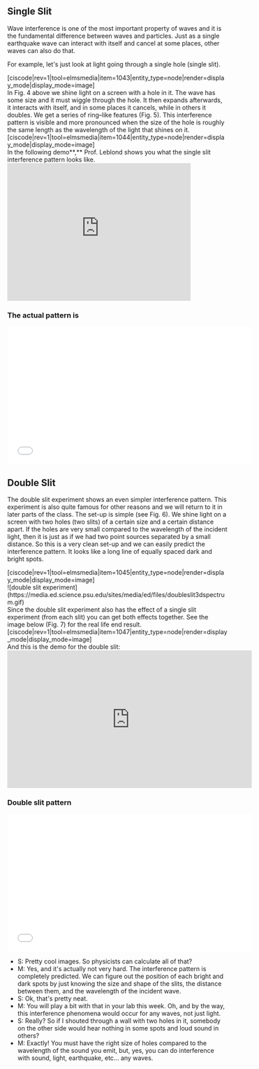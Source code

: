 Single Slit
-----------

Wave interference is one of the most important property of waves and it is the fundamental difference between waves and particles. Just as a single earthquake wave can interact with itself and cancel at some places, other waves can also do that.

For example, let's just look at light going through a single hole (single slit).

<div><div>[ciscode|rev=1|tool=elmsmedia|item=1043|entity_type=node|render=display_mode|display_mode=image]</div></div>In Fig. 4 above we shine light on a screen with a hole in it. The wave has some size and it must wiggle through the hole. It then expands afterwards, it interacts with itself, and in some places it cancels, while in others it doubles. We get a series of ring–like features (Fig. 5). This interference pattern is visible and more pronounced when the size of the hole is roughly the same length as the wavelength of the light that shines on it.

<div><div>[ciscode|rev=1|tool=elmsmedia|item=1044|entity_type=node|render=display_mode|display_mode=image]</div></div>In the following demo**,** Prof. Leblond shows you what the single slit interference pattern looks like.

<iframe allowfullscreen="" frameborder="0" height="315" scrolling="no" src="https://www.youtube.com/embed/VlPmiOdWSOk?rel=0" width="420"></iframe>

### The actual pattern is

<iframe allowfullscreen="" frameborder="0" height="315" src="//www.youtube.com/embed/gcPMH6-f6_A?rel=0" width="560"></iframe>

Double Slit
-----------

The double slit experiment shows an even simpler interference pattern. This experiment is also quite famous for other reasons and we will return to it in later parts of the class. The set-up is simple (see Fig. 6). We shine light on a screen with two holes (two slits) of a certain size and a certain distance apart. If the holes are very small compared to the wavelength of the incident light, then it is just as if we had two point sources separated by a small distance. So this is a very clean set-up and we can easily predict the interference pattern. It looks like a long line of equally spaced dark and bright spots.

<div class="clearfix"><div class="column medium-6 large-4">[ciscode|rev=1|tool=elmsmedia|item=1045|entity_type=node|render=display_mode|display_mode=image]</div><div class="column medium-6 large-4">![double slit experiment](https://media.ed.science.psu.edu/sites/media/ed/files/doubleslit3dspectrum.gif)</div></div>Since the double slit experiment also has the effect of a single slit experiment (from each slit) you can get both effects together. See the image below (Fig. 7) for the real life end result.

<div><div>[ciscode|rev=1|tool=elmsmedia|item=1047|entity_type=node|render=display_mode|display_mode=image]</div></div>And this is the demo for the double slit:

<iframe allowfullscreen="" frameborder="0" height="315" scrolling="no" src="https://www.youtube.com/embed/wkJU2xyGLPU?rel=0" width="560"></iframe>

### Double slit pattern

<iframe allowfullscreen="" frameborder="0" height="315" src="//www.youtube.com/embed/BUI8jovdq3I?rel=0" width="560"></iframe>

- S: Pretty cool images. So physicists can calculate all of that?
- M: Yes, and it's actually not very hard. The interference pattern is completely predicted. We can figure out the position of each bright and dark spots by just knowing the size and shape of the slits, the distance between them, and the wavelength of the incident wave.
- S: Ok, that's pretty neat.
- M: You will play a bit with that in your lab this week. Oh, and by the way, this interference phenomena would occur for any waves, not just light.
- S: Really? So if I shouted through a wall with two holes in it, somebody on the other side would hear nothing in some spots and loud sound in others?
- M: Exactly! You must have the right size of holes compared to the wavelength of the sound you emit, but, yes, you can do interference with sound, light, earthquake, etc... any waves.